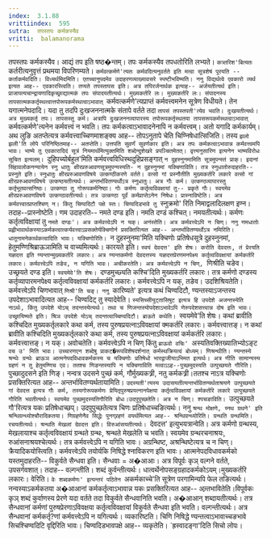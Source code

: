 ```yaml
---
index:  3.1.88
vrittiindex:  595
sutra:  तपस्तपः कर्मकस्यैव
vritti:  balamanorama 
---
```


तपस्तपः कर्मकस्यैव। आद्यं तप इति षष्ठ�न्तम्। तपः कर्मकस्यैव तपधतोरिति लभ्यते। `कत्र्तरिश'बित्यतः `कर्तरीत्यनुवृत्तं प्रथमया विपरिणम्यते। `कर्मवत्कर्मणे'त्यतः कर्मवदित्यनुवर्तते इति मत्वा सूत्रशेषं पूरयति -- कर्ताकर्मवदिति। विध्यर्थमिदमिति। एतच्चानुपदमेव उदाहरणव्याख्यावसरे स्पष्टीभविष्यति। ननु विद्यर्थत्वे एवकारो व्यर्थ इत्यत आह-- एवकारस्त्विति। तप्यते तपस्तापस इति। अत्र तपिरर्जनार्थक इत्याह-- अर्जयतीत्यर्थ इति। प्राजापत्यचान्द्रायणादिकृच्छ्राद्यात्मकं तपः संपादयतीत्यर्थः। मुख्यकर्तरि लः। मुख्यकर्तरि लः। संपादनस्य तापसात्मककर्तृस्थत्वात्तपोरूपकर्मस्थत्वाऽभावात् `कर्मवत्कर्मणे'त्यप्राप्तं कर्मवत्त्वमनेन सूत्रेण विधीयते। तेन यगात्मनेपदादि। यदा तु तदपि दुःखजननात्मके संतापे वर्तते तदा `तापसं तपस्तपती'त्येव भवति। दुःखयतीत्यर्थः। अत्र मुख्यकर्तृ तपः। तापसस्तु कर्म। अत्रापि दुःखजननव्यापारस्य तपोरूपकर्तृस्थतया तापसरूपकर्मस्थत्वाऽभावात् `कर्मवत्कर्मणे'त्यनेन कर्मवत्त्वं न भवति। तपः कर्मकत्वाऽभावादनेनापि न कर्मवत्त्वम्। अतो यगादि कर्मकार्यम्। अथ लुङि अतप्तेत्यत्र कर्मवत्त्वाच्चिणमाशङ्क्य आह-- तोपऽनुतापे चेति चिण्निषेधात्सिजिति। तस्य `झलो झली'ति लोपे परिनिष्ठितमाह-- अतप्तेति। उत्तपति सुवर्णं सुवर्णकार इति। अत्र तपः कर्मकत्वाऽभावान्न कर्मवत्त्वमपि भावः। भाष्ये तु एवकारादिदं सूत्रं नियमार्थमित्युक्तमिति शब्देन्दुशेखरे प्रपञ्चितमेतत्। वृत्त्यनुसारिण इत्यनेन भाष्यविरोधः सूचित इत्यलम्। `दुहिपच्योर्बहुल'मिति कर्मवत्त्वविधिस्थदुहिप्रसङ्गात् `न दुहस्नुनमामिति सूत्रमुपन्स्तं प्राक्। इदानां सिंहावलोकनन्यायेन स्नु धातुः क्षीरप्ररुआवणसूत्रमुपन्यस्यति- न दुहस्नुनमां यक्चिणाविति। तत्र स्नुधातोरुदाहरति--प्रस्नुते इति। स्नुधातुः क्षीरप्ररुआवणविषये उत्कण्ठीकरणे वर्तते। वत्सो गां प्रस्नौतीति मुख्यकर्तरि लकारे वत्सो गां क्षीरप्ररुआवणविषये उत्कष्ठयतीत्यर्थः। अन्तर्भावितण्यर्थोऽत्र स्नुधातुः। अत्र गौः कर्म। उत्कण्ठव्यापारस्तु कर्तृभूतवत्सनिष्ठः। उत्कण्ठा तु गोरूपकर्मनिष्ठा। गोः कर्मणः कर्तृत्वविवक्षायां तु-- प्रकृते गौः। स्वयमेव क्षीरप्ररुआवणविषये उत्कण्ठावतीत्यर्थः। तत्र उत्कण्ठा पूर्वं कर्मप्राप्तेऽनेन निषेधः। प्रास्नाविष्टेति। अत्र कर्मवत्त्वात्प्राप्तश्चिण् न। किंतु चिण्वदिटौ पक्षे स्तः। चिण्वदिडभावे तु `स्नुक्रमो' रिति निमाद्वलादिलक्षण इण्न। तदाह--प्रास्नोष्टेति। णम उदाहरति-- नमते दण्ड इति। नमति दण्डं कश्चित्। नमयतीत्यर्थः। कर्मणः कर्तृत्वविक्षायां तु `नमते दण्डः'। अत्र कर्मवत्त्वेऽपि न यक्। अनंस्तेति। अत्र कर्मवत्त्वेऽपि न चिण्। ननु णमधातोः प्रह्वीभावार्थकस्याऽकर्मकत्वात्कर्यवत्त्वाऽप्रसक्तेर्यक्चिणोर्न प्रसक्तिरित्यत आह-- अन्तर्भावितण्यर्थोऽत्र नमिरिति। धातूनामनेकार्थकत्वादिति भावः। यक्चिणोरिति। `न दुहस्नुनमा'मिति यक्चिणोः प्रतिषेधसूत्रे दुहस्नुनमां, हेतुमण्णिश्रिब्राऊञामिति च वाच्यमित्यर्थः। कारयते इति। `स्वयं देवदत्त' इति शेषः। करोति देवदत्तः, तं प्रेरयति यज्ञदत्त इति ण्यन्तान्मुख्यकर्तरि लकारः। अत्र ण्यन्तकर्मणो देवदत्तस्य यज्ञदत्तप्रेरणमनपेक्ष्य कर्तृत्वविवक्षायां कर्मकर्तरि लकारः। कर्मवत्त्वेऽपि तङेव, न यगिति भावः। अचीकरतेति। अत्र कर्मवत्त्वेऽपि न चिण्, `णिश्रीति चङेव। उच्छ्रयते दण्ड इति। `स्वयमेवे'ति शेषः। `दण्डमुच्छ्यति कश्चि'दिति मुख्यकर्तरि लकारः। तत्र कर्मणो दण्डस्य कर्तृव्यापारमनपेक्ष्य कर्तृत्वविवक्षायां कर्मकर्तरि लकारः। कर्मवत्त्वेऽपि न यक्, तङेव। उदशिश्रियतेति। कर्मवत्त्वेऽपि चिणभावात् `णिश्री'ति चङ्। ननु `कारिष्यते' इत्यत्र कथं चिण्वदिटौ, ण्यन्तस्याऽजन्तस्य उपदेशाऽभावादित्यत आह-- चिण्वदिट् तु स्यादेवेति। `स्यसिच्सीयुट्तासिषुट इत्यत्र हि उपदेशे अजन्तस्येति नाऽर्थः, किंतु उपदेशे योऽच् तदन्तस्येत्यर्थः। तथा च णिजन्तस्योपदेशाऽभावेऽपि णेरुपदेशसत्त्वान्न दोष इति भावः। उच्छ्रायिष्यते इति। श्रिञ उपदेशे योऽच् तदन्तत्वाच्चिण्वदिटौ। ब्राऊते कथेति। `स्वयमेवे'ति शेषः। कथां ब्रावीति कश्चिदित मुख्यकर्तृलकारे कथा कर्म, तस्य पुरुषप्रयत्नाऽविवक्षायां क्मकर्तरि लकारः। कर्मवत्त्वात्तङ्। न कथां ब्रावीति कश्चिदिति मुख्यकर्तृलकारे कथा कर्म, तस्य पुरुषप्रयत्नाऽविवक्षायां कर्मकर्तरि लकारः। कर्मवत्त्वात्तङ्। न यक्। अवोचतेति। कर्मवत्त्वेऽपि न चिण् किंतु `ब्राऊवो वचिः' `अस्यतिवक्तिख्यातिभ्योऽङ्ट `वच उ' मिति भावः। उच्चारणएन शब्देषु प्राकट�रूपविशेषदर्शनात् कर्मस्थक्रियत्वं बोध्यम्। णिश्रन्थीति। ण्यन्तस्ये श्रन्थेः ग्रन्थेः ब्राऊञ आत्मनेपदविधावकर्मकस्य च यक्चिणोः प्रतिषेधो भारद्वाजीयाऽभिमत इत्यर्थः। अत्र णीति सामान्यस्य ग्रहणं न तु हेतुमण्णिच एव। ततश्च णिङन्तस्यापि न यक्चिणाविति मत्वाऽऽह--पुच्छमुदस्यति उत्पुच्छयते गौरिति। `पुच्छादुदसने इति णिङ्। नन्वत्र उदसने पुच्छं कर्म, गौर्मुख्यकत्र्री, नतु कर्मकत्र्री।ततश्च नाऽत्र यक्चिणोः प्रसक्तिरित्यत आह-- अन्तर्भावितण्यर्थतायामिति। `उदस्यती'त्यस्य उदासयतीत्यन्तर्भावितण्यर्थताश्रयणे उत्पुच्छयते गां देवदत्त इत्यत्र गौः कर्म, तस्यगोरूपकर्मणः प्रेयितृपुरुषप्रयत्नानपेक्षया कर्तृत्वविवक्षायां कर्मकर्तरि लकारे उत्पुच्छयते गौरिति भवतीत्यर्थः। स्वयमेव पुच्छमुदस्यतिगौरिति बोधः।उदपुपुच्छतेति। अत्र न चिण्। श्पचङाविति। `उत्पुच्छयते गौ'रित्यत्र यकः प्रतिषेधाच्छप्। उदपुपुच्छतेत्यत्र चिणः प्रतिषेधाच्चङित्यर्थः। ननु `श्रन्थ मोक्षणे, ग्र्नथ ग्रथने' इति श्रन्थिग्रन्थ्योश्चौरादिकतया। णिग्रहणेनैव सिद्धेः पुनग्र्रहणं वयर्थमित्यत आह-- श्रन्थिग्रन्थ्योरिति। ग्रन्थति ग्रन्थमिति। रचयतीत्यर्थः। श्रन्थति मेखलां देवदत्त इति। विरुआंसयतीत्यर्थः। `देवदत्त' इत्युभयत्रान्वेति। अत्र कर्मणो ग्रन्थस्य, मेखलायाश्च कर्तृत्वविवक्षायं ग्रन्थते ग्रन्थः, श्रन्थते मेखलेति च भवति। स्वयमेव ग्रन्थरचनाश्रयः, रुआंसनाश्रयश्चेत्यर्थः। तत्र कर्मवत्त्वेऽपि न यगिति भावः। अग्रन्थिष्ट, अश्रन्थिष्टेत्यत्र च न चिण्। क्रैयादिकयोस्त्विति। कर्मवत्त्वेऽपि तयोर्यकि निषिद्धे श्नाविकरण इति भावः। आत्मनेपदविधावकर्मको यस्तमुदाहरति-- विकुर्वते सैन्धवा इति। सैन्धवाः = अ�आआः। अत्र विपूर्वः कृञ् वल्गने वर्तते, उपसर्गवशात्। तदाह-- वल्गन्तीति। शब्दं कुर्वन्तीत्यर्थः। धात्वर्थेनोपसङ्ग्रहादकर्मकोऽयम्।मुख्यकर्तरि लकारः। वेरिति। `वेः शब्दकर्मणः' इत्यन्तरं पठितेन `अकर्मकाच्चे'ति सूत्रेण परगामिन्यपि फेल तङित्यर्थः। नन्वस्याऽकर्मकतया अ�आआनां कर्मकर्तृत्वाऽभावान्न यकः प्रसक्तिरित्यत आह-- अन्र्तभावितेति।विपूर्वकः कृञ् शब्दं कुर्वाणस्य प्रेरणे यदा वर्तते तदा विकुर्वते सैन्धवानिति भवति। अ�आआन् शब्दायतीत्यर्थः। तत्र सैन्धवानां कर्मणां पुरुषप्रेरणाऽविवक्षया कर्तृत्वविवक्षायां विकुर्वते सैन्धवा इति भवति। वल्गन्तीत्यर्थः। अत्र सैन्धवानां कर्मकर्तृ?णां कर्मवत्त्वेऽपि न यगित्यर्थः। व्यकारिष्टति। चिणि निषिद्धे ण्यन्तत्वाऽभावाच्चङभावे सिचश्चिण्वदिटि वृद्दिरिति भावः। चिण्वदिडभावपक्षे आह-- व्यकृतेति। `ह्रस्वादङ्गा'दिति सिचो लोपः।

